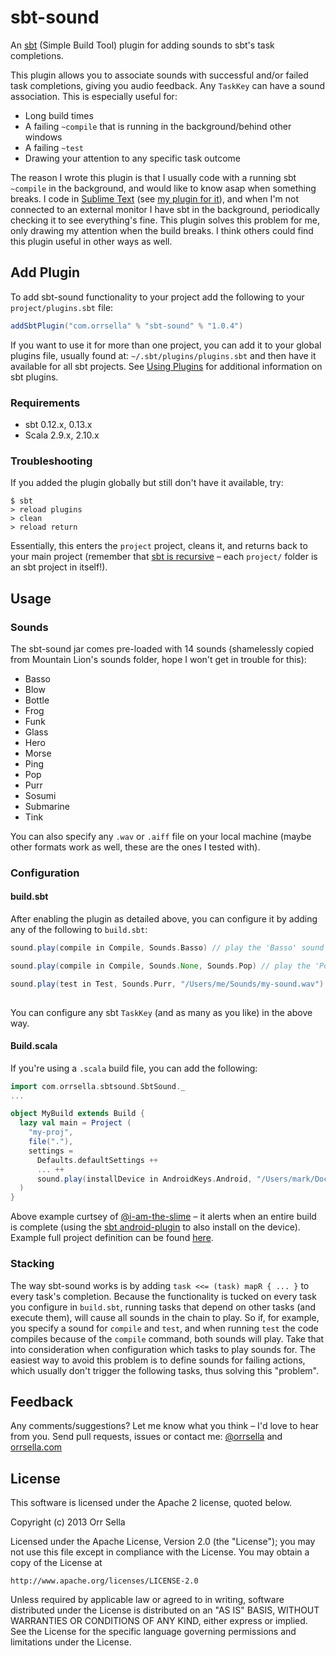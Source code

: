 # sbt-sound

An [sbt](http://www.scala-sbt.org/) (Simple Build Tool) plugin for adding sounds to sbt's task completions.

This plugin allows you to associate sounds with successful and/or failed task completions, giving you audio feedback. Any `TaskKey` can have a sound association. This is especially useful for:

* Long build times
* A failing `~compile` that is running in the background/behind other windows
* A failing `~test`
* Drawing your attention to any specific task outcome

The reason I wrote this plugin is that I usually code with a running sbt `~compile` in the background, and would like to know asap when something breaks. I code in [Sublime Text](http://www.sublimetext.com/) (see [my plugin for it](https://github.com/orrsella/sbt-sublime)), and when I'm not connected to an external monitor I have sbt in the background, periodically checking it to see everything's fine. This plugin solves this problem for me, only drawing my attention when the build breaks. I think others could find this plugin useful in other ways as well.

## Add Plugin

To add sbt-sound functionality to your project add the following to your `project/plugins.sbt` file:

```scala
addSbtPlugin("com.orrsella" % "sbt-sound" % "1.0.4")
```

If you want to use it for more than one project, you can add it to your global plugins file, usually found at: `~/.sbt/plugins/plugins.sbt` and then have it available for all sbt projects. See [Using Plugins](http://www.scala-sbt.org/release/docs/Getting-Started/Using-Plugins.html) for additional information on sbt plugins.

### Requirements

* sbt 0.12.x, 0.13.x
* Scala 2.9.x, 2.10.x

### Troubleshooting

If you added the plugin globally but still don't have it available, try:

```
$ sbt
> reload plugins
> clean
> reload return
```

Essentially, this enters the `project` project, cleans it, and returns back to your main project (remember that [sbt is recursive](http://www.scala-sbt.org/release/docs/Getting-Started/Full-Def.html#sbt-is-recursive) – each `project/` folder is an sbt project in itself!).

## Usage

### Sounds

The sbt-sound jar comes pre-loaded with 14 sounds (shamelessly copied from Mountain Lion's sounds folder, hope I won't get in trouble for this):

* Basso
* Blow
* Bottle
* Frog
* Funk
* Glass
* Hero
* Morse
* Ping
* Pop
* Purr
* Sosumi
* Submarine
* Tink

You can also specify any `.wav` or `.aiff` file on your local machine (maybe other formats work as well, these are the ones I tested with).

### Configuration

#### build.sbt

After enabling the plugin as detailed above, you can configure it by adding any of the following to `build.sbt`:

```scala
sound.play(compile in Compile, Sounds.Basso) // play the 'Basso' sound whenever compile completes (successful or not)

sound.play(compile in Compile, Sounds.None, Sounds.Pop) // play the 'Pop' sound only when compile fails

sound.play(test in Test, Sounds.Purr, "/Users/me/Sounds/my-sound.wav") // play 'Purr' when test completes successfully
                                                                       // or the wav file 'my-sound' when it fails
```

You can configure any sbt `TaskKey` (and as many as you like) in the above way.

#### Build.scala

If you're using a `.scala` build file, you can add the following:

```scala
import com.orrsella.sbtsound.SbtSound._
...

object MyBuild extends Build {
  lazy val main = Project (
    "my-proj",
    file("."),
    settings =
      Defaults.defaultSettings ++
      ... ++
      sound.play(installDevice in AndroidKeys.Android, "/Users/mark/Documents/Quatsch/Hoo.wav")
  )
}
```

Above example curtsey of [@i-am-the-slime](https://github.com/i-am-the-slime) – it alerts when an entire build is complete (using the [sbt android-plugin](https://github.com/jberkel/android-plugin) to also install on the device). Example full project definition can be found [here](https://gist.github.com/i-am-the-slime/fc207e61d50e29fe2837/#comment-852708).

### Stacking

The way sbt-sound works is by adding `task <<= (task) mapR { ... }` to every task's completion. Because the functionality is tucked on every task you configure in `build.sbt`, running tasks that depend on other tasks (and execute them), will cause all sounds in the chain to play. So if, for example, you specify a sound for `compile` and `test`, and when running `test` the code compiles because of the `compile` command, both sounds will play. Take that into consideration when configuration which tasks to play sounds for. The easiest way to avoid this problem is to define sounds for failing actions, which usually don't trigger the following tasks, thus solving this "problem".

## Feedback

Any comments/suggestions? Let me know what you think – I'd love to hear from you. Send pull requests, issues or contact me: [@orrsella](http://twitter.com/orrsella) and [orrsella.com](http://orrsella.com)

## License

This software is licensed under the Apache 2 license, quoted below.

Copyright (c) 2013 Orr Sella

Licensed under the Apache License, Version 2.0 (the "License"); you may not use this file except in compliance with the License. You may obtain a copy of the License at

    http://www.apache.org/licenses/LICENSE-2.0

Unless required by applicable law or agreed to in writing, software distributed under the License is distributed on an "AS IS" BASIS, WITHOUT WARRANTIES OR CONDITIONS OF ANY KIND, either express or implied. See the License for the specific language governing permissions and limitations under the License.
